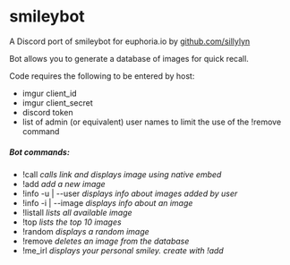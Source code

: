 # smileybot

A Discord port of smileybot for euphoria.io by [github.com/sillylyn](https://www.github.com/sillylyn)

Bot allows you to generate a database of images for quick recall.

Code requires the following to be entered by host:
- imgur client_id
- imgur client_secret
- discord token
- list of admin (or equivalent) user names to limit the use of the !remove command

##### Bot commands:
- !call <smiley> *calls link and displays image using native embed*
- !add <smiley> <url> *add a new image*
- !info -u | --user <username> *displays info about images added by user*
- !info -i | --image <smiley> *displays info about an image*
- !listall *lists all available image*
- !top *lists the top 10 images*
- !random *displays a random image*
- !remove *deletes an image from the database*
- !me_irl *displays your personal smiley. create with !add <your username> <url>*
